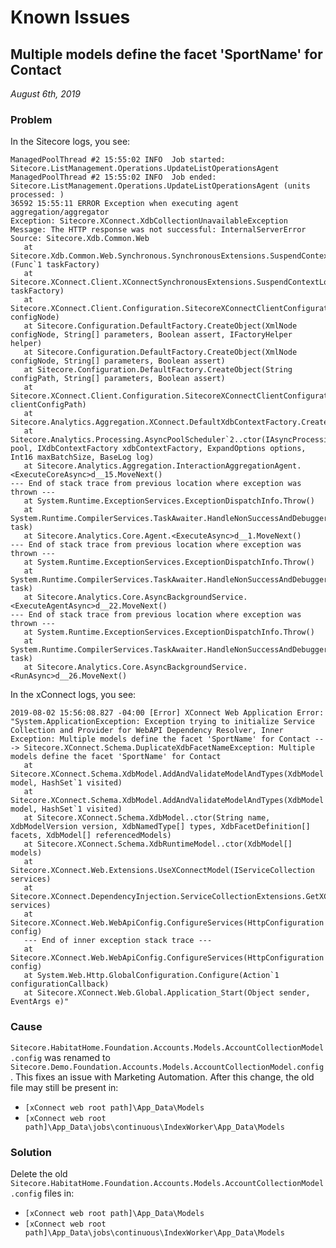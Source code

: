 # Known Issues

## Multiple models define the facet 'SportName' for Contact

*August 6th, 2019*

### Problem

In the Sitecore logs, you see:

```text
ManagedPoolThread #2 15:55:02 INFO  Job started: Sitecore.ListManagement.Operations.UpdateListOperationsAgent
ManagedPoolThread #2 15:55:02 INFO  Job ended: Sitecore.ListManagement.Operations.UpdateListOperationsAgent (units processed: )
36592 15:55:11 ERROR Exception when executing agent aggregation/aggregator
Exception: Sitecore.XConnect.XdbCollectionUnavailableException
Message: The HTTP response was not successful: InternalServerError
Source: Sitecore.Xdb.Common.Web
   at Sitecore.Xdb.Common.Web.Synchronous.SynchronousExtensions.SuspendContextLock[TResult](Func`1 taskFactory)
   at Sitecore.XConnect.Client.XConnectSynchronousExtensions.SuspendContextLock(Func`1 taskFactory)
   at Sitecore.XConnect.Client.Configuration.SitecoreXConnectClientConfiguration.Initialize(XmlNode configNode)
   at Sitecore.Configuration.DefaultFactory.CreateObject(XmlNode configNode, String[] parameters, Boolean assert, IFactoryHelper helper)
   at Sitecore.Configuration.DefaultFactory.CreateObject(XmlNode configNode, String[] parameters, Boolean assert)
   at Sitecore.Configuration.DefaultFactory.CreateObject(String configPath, String[] parameters, Boolean assert)
   at Sitecore.XConnect.Client.Configuration.SitecoreXConnectClientConfiguration.GetClient(String clientConfigPath)
   at Sitecore.Analytics.Aggregation.XConnect.DefaultXdbContextFactory.CreateReadOnly()
   at Sitecore.Analytics.Processing.AsyncPoolScheduler`2..ctor(IAsyncProcessingPool`1 pool, IXdbContextFactory xdbContextFactory, ExpandOptions options, Int16 maxBatchSize, BaseLog log)
   at Sitecore.Analytics.Aggregation.InteractionAggregationAgent.<ExecuteCoreAsync>d__15.MoveNext()
--- End of stack trace from previous location where exception was thrown ---
   at System.Runtime.ExceptionServices.ExceptionDispatchInfo.Throw()
   at System.Runtime.CompilerServices.TaskAwaiter.HandleNonSuccessAndDebuggerNotification(Task task)
   at Sitecore.Analytics.Core.Agent.<ExecuteAsync>d__1.MoveNext()
--- End of stack trace from previous location where exception was thrown ---
   at System.Runtime.ExceptionServices.ExceptionDispatchInfo.Throw()
   at System.Runtime.CompilerServices.TaskAwaiter.HandleNonSuccessAndDebuggerNotification(Task task)
   at Sitecore.Analytics.Core.AsyncBackgroundService.<ExecuteAgentAsync>d__22.MoveNext()
--- End of stack trace from previous location where exception was thrown ---
   at System.Runtime.ExceptionServices.ExceptionDispatchInfo.Throw()
   at System.Runtime.CompilerServices.TaskAwaiter.HandleNonSuccessAndDebuggerNotification(Task task)
   at Sitecore.Analytics.Core.AsyncBackgroundService.<RunAsync>d__26.MoveNext()
```

In the xConnect logs, you see:

```text
2019-08-02 15:56:08.827 -04:00 [Error] XConnect Web Application Error: "System.ApplicationException: Exception trying to initialize Service Collection and Provider for WebAPI Dependency Resolver, Inner Exception: Multiple models define the facet 'SportName' for Contact ---> Sitecore.XConnect.Schema.DuplicateXdbFacetNameException: Multiple models define the facet 'SportName' for Contact
   at Sitecore.XConnect.Schema.XdbModel.AddAndValidateModelAndTypes(XdbModel model, HashSet`1 visited)
   at Sitecore.XConnect.Schema.XdbModel.AddAndValidateModelAndTypes(XdbModel model, HashSet`1 visited)
   at Sitecore.XConnect.Schema.XdbModel..ctor(String name, XdbModelVersion version, XdbNamedType[] types, XdbFacetDefinition[] facets, XdbModel[] referencedModels)
   at Sitecore.XConnect.Schema.XdbRuntimeModel..ctor(XdbModel[] models)
   at Sitecore.XConnect.Web.Extensions.UseXConnectModel(IServiceCollection services)
   at Sitecore.XConnect.DependencyInjection.ServiceCollectionExtensions.GetXConnectServiceConfiguration(IServiceCollection services)
   at Sitecore.XConnect.Web.WebApiConfig.ConfigureServices(HttpConfiguration config)
   --- End of inner exception stack trace ---
   at Sitecore.XConnect.Web.WebApiConfig.ConfigureServices(HttpConfiguration config)
   at System.Web.Http.GlobalConfiguration.Configure(Action`1 configurationCallback)
   at Sitecore.XConnect.Web.Global.Application_Start(Object sender, EventArgs e)"
```

### Cause

`Sitecore.HabitatHome.Foundation.Accounts.Models.AccountCollectionModel.config` was renamed to `Sitecore.Demo.Foundation.Accounts.Models.AccountCollectionModel.config`. This fixes an issue with Marketing Automation. After this change, the old file may still be present in:

* `[xConnect web root path]\App_Data\Models`
* `[xConnect web root path]\App_Data\jobs\continuous\IndexWorker\App_Data\Models`

### Solution

Delete the old `Sitecore.HabitatHome.Foundation.Accounts.Models.AccountCollectionModel.config` files in:

* `[xConnect web root path]\App_Data\Models`
* `[xConnect web root path]\App_Data\jobs\continuous\IndexWorker\App_Data\Models`
